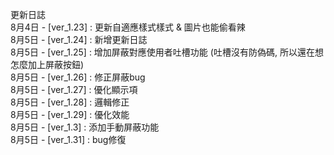 更新日誌</br>
8月4日 - [ver_1.23] : 更新自適應樣式樣式 & 圖片也能偷看辣</br>
8月5日 - [ver_1.24] : 新增更新日誌</br>
8月5日 - [ver_1.25] : 增加屏蔽對應使用者吐槽功能 (吐槽沒有防偽碼, 所以還在想怎麼加上屏蔽按鈕)</br>
8月5日 - [ver_1.26] : 修正屏蔽bug</br>
8月5日 - [ver_1.27] : 優化顯示項</br>
8月5日 - [ver_1.28] : 邏輯修正</br>
8月5日 - [ver_1.29] : 優化效能</br>
8月5日 - [ver_1.3] : 添加手動屏蔽功能</br>
8月5日 - [ver_1.31] : bug修復</br>
